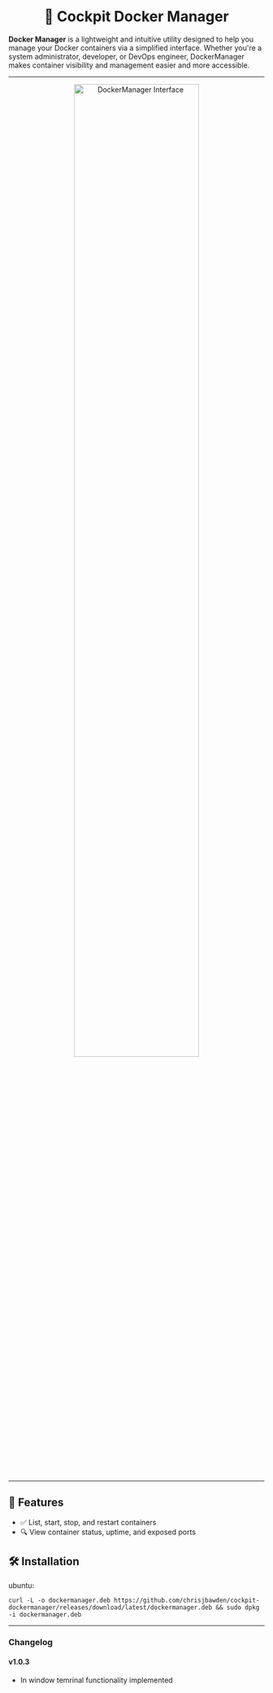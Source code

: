 
<div align="center">
  
# 🐳 Cockpit Docker Manager
  
</div>

**Docker Manager** is a lightweight and intuitive utility designed to help you manage your Docker containers via a simplified interface. Whether you're a system administrator, developer, or DevOps engineer, DockerManager makes container visibility and management easier and more accessible.

---

<div align="center">
  <img src="https://github.com/chrisjbawden/cockpit-dockermanager/blob/main/misc/45634534573.png" alt="DockerManager Interface" style="width:70%; margin:auto;" />
</div>

---

## 🚀 Features

- ✅ List, start, stop, and restart containers
- 🔍 View container status, uptime, and exposed ports

## 🛠️ Installation

ubuntu:
<br>
```
curl -L -o dockermanager.deb https://github.com/chrisjbawden/cockpit-dockermanager/releases/download/latest/dockermanager.deb && sudo dpkg -i dockermanager.deb
```


---

### Changelog

#### v1.0.3
* In window temrinal functionality implemented
